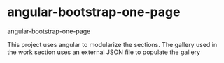 # angular-bootstrap-one-page
angular-bootstrap-one-page


This project uses angular to modularize the sections.
The gallery used in the work section uses an external JSON file to populate the gallery
